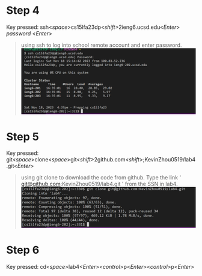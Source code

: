 # Step 4
Key pressed: ssh<*space*>cs15lfa23dp<*shift*>2ieng6.ucsd.edu<*Enter*> *password* <*Enter*>
>using ssh to log into school remote account and enter password.
![step4](lab4-4.png)

# Step 5
Key pressed: git<*space*>clone<*space*>git<*shift*>2github.com<*shift*>;KevinZhou0519/lab4.git<*Enter*>
>using git clone to download the code from github. Type the link ' git@github.com:KevinZhou0519/lab4.git ' from the SSN in lab4.
![step5](lab4-5.png)

# Step 6
Key pressed: cd<*space*>lab4<*Enter*><*control*>p<*Enter*><*control*>p<*Enter*>
